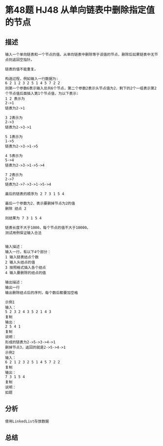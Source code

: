 # 第48题 HJ48 从单向链表中删除指定值的节点
## 描述
    输入一个单向链表和一个节点的值，从单向链表中删除等于该值的节点，删除后如果链表中无节点则返回空指针。
    
    链表的值不能重复。
    
    构造过程，例如输入一行数据为:
    6 2 1 2 3 2 5 1 4 5 7 2 2
    则第一个参数6表示输入总共6个节点，第二个参数2表示头节点值为2，剩下的2个一组表示第2个节点值后面插入第1个节点值，为以下表示:
    1 2 表示为
    2->1
    链表为2->1
    
    3 2表示为
    2->3
    链表为2->3->1
    
    5 1表示为
    1->5
    链表为2->3->1->5
    
    4 5表示为
    5->4
    链表为2->3->1->5->4
    
    7 2表示为
    2->7
    链表为2->7->3->1->5->4
    
    最后的链表的顺序为 2 7 3 1 5 4
    
    最后一个参数为2，表示要删掉节点为2的值
    删除 结点 2
    
    则结果为 7 3 1 5 4
    
    链表长度不大于1000，每个节点的值不大于10000。
    测试用例保证输入合法
    
    
    输入描述：
    输入一行，有以下4个部分：
    1 输入链表结点个数
    2 输入头结点的值
    3 按照格式插入各个结点
    4 输入要删除的结点的值
    
    输出描述：
    输出一行
    输出删除结点后的序列，每个数后都要加空格
    
    示例1
    输入：
    5 2 3 2 4 3 5 2 1 4 3
    复制
    输出：
    2 5 4 1
    复制
    说明：
    形成的链表为2->5->3->4->1
    删掉节点3，返回的就是2->5->4->1
    示例2
    输入：
    6 2 1 2 3 2 5 1 4 5 7 2 2
    复制
    输出：
    7 3 1 5 4
    复制
    说明：
    如题

## 分析
    使用LinkedList存放数据
    
## 总结